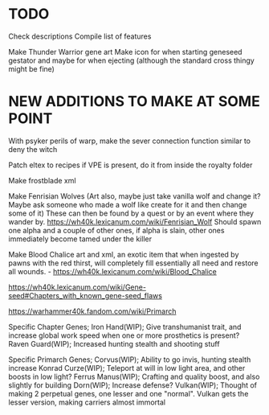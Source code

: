 # TODO

Check descriptions
Compile list of features

Make Thunder Warrior gene art
Make icon for when starting geneseed gestator and maybe for when ejecting (although the standard cross thingy might be fine)


# NEW ADDITIONS TO MAKE AT SOME POINT

With psyker perils of warp, make the sever connection function similar to deny the witch

Patch eltex to recipes if VPE is present, do it from inside the royalty folder

Make frostblade xml

Make Fenrisian Wolves (Art also, maybe just take vanilla wolf and change it? Maybe ask someone who made a wolf like create for it and then change some of it)
These can then be found by a quest or by an event where they wander by. https://wh40k.lexicanum.com/wiki/Fenrisian_Wolf 
Should spawn one alpha and a couple of other ones, if alpha is slain, other ones immediately become tamed under the killer


Make Blood Chalice art and xml, an exotic item that when ingested by pawns with the red thirst, will completely fill essentially all need and restore all wounds. - https://wh40k.lexicanum.com/wiki/Blood_Chalice 


https://wh40k.lexicanum.com/wiki/Gene-seed#Chapters_with_known_gene-seed_flaws


https://warhammer40k.fandom.com/wiki/Primarch 


Specific Chapter Genes;
Iron Hand(WIP); Give transhumanist trait, and increase global work speed when one or more prosthetics is present? 
Raven Guard(WIP); Increased hunting stealth and shooting stuff

Specific Primarch Genes;
Corvus(WIP); Ability to go invis, hunting stealth increase
Konrad Curze(WIP); Teleport at will in low light area, and other boosts in low light?
Ferrus Manus(WIP); Crafting and quality boost, and also slightly for building
Dorn(WIP); Increase defense?
Vulkan(WIP); Thought of making 2 perpetual genes, one lesser and one "normal". Vulkan gets the lesser version, making carriers almost immortal